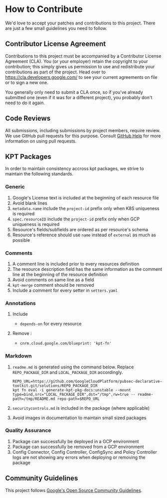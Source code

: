 # How to Contribute

We'd love to accept your patches and contributions to this project. There are
just a few small guidelines you need to follow.

## Contributor License Agreement

Contributions to this project must be accompanied by a Contributor License
Agreement (CLA). You (or your employer) retain the copyright to your
contribution; this simply gives us permission to use and redistribute your
contributions as part of the project. Head over to
<https://cla.developers.google.com/> to see your current agreements on file or
to sign a new one.

You generally only need to submit a CLA once, so if you've already submitted one
(even if it was for a different project), you probably don't need to do it
again.

## Code Reviews

All submissions, including submissions by project members, require review. We
use GitHub pull requests for this purpose. Consult
[GitHub Help](https://help.github.com/articles/about-pull-requests/) for more
information on using pull requests.

## KPT Packages

In order to maintain consistency accross kpt packages, we strive to maintain the following standards.

### Generic

1. Google's License text is included at the beginning of each resource file
1. Avoid blank lines
1. `metadata.name` include the `project-id` prefix only when K8S uniqueness is required
1. `spec.resourceID` include the `project-id` prefix only when GCP uniqueness is required
1. Resource's fields/subfields are ordered as per resource's schema
1. Resource's reference should use `name` instead of `external` as much as possible

### Comments

1. A comment line is included prior to every resources definition
1. The resource description field has the same information as the comment line at the beginning of the resource definition
1. Avoid comments on same line as a field
1. `kpt-merge` comment should be removed
1. Include a comment for every setter in `setters.yaml`

### Annotations

1. Include

    - `depends-on` for every resource

1. Remove :

    - `cnrm.cloud.google.com/blueprint: 'kpt-fn'`

### Markdown

1. `readme.md` is generated using the command below. Replace `REPO_PACKAGE_DIR` and `LOCAL_PACKAGE_DIR` accordingly.

    ```shell
    REPO_URL=https://github.com/GoogleCloudPlatform/pubsec-declarative-toolkit.git/solutions/REPO_PACKAGE_DIR
    kpt fn eval -i generate-kpt-pkg-docs:unstable --mount type=bind,src="LOCAL_PACKAGE_DIR",dst="/tmp",rw=true -- readme-path=/tmp/README.md repo-path=$REPO_URL
    ```

1. `securitycontrols.md` is included in the package (where applicable)
1. Avoid images in documentation to maintain small sized packages

### Quality Assurance

1. Package can successfully be deployed in a GCP environment
1. Package can successfully be removed from a GCP environment
1. Config Connector, Config Controller, ConfigSync and Policy Controller logs are not showing any errors when deploying or removing the package

## Community Guidelines

This project follows
[Google's Open Source Community Guidelines](https://opensource.google/conduct/).
